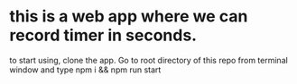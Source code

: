 # this is a web app where we can record timer in seconds.
to start using, clone the app. Go to root directory of this repo from terminal window and type 
npm i && npm run start
